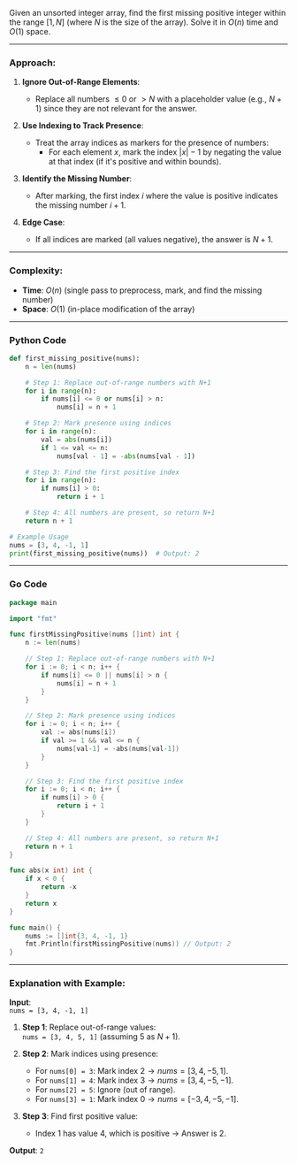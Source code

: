 Given an unsorted integer array, find the first missing positive integer within the range $[1, N]$ (where $N$ is the size of the array). Solve it in $O(n)$ time and $O(1)$ space.

---

### Approach:

1. **Ignore Out-of-Range Elements**:
    
    - Replace all numbers $\leq 0$ or $> N$ with a placeholder value (e.g., $N+1$) since they are not relevant for the answer.
2. **Use Indexing to Track Presence**:
    
    - Treat the array indices as markers for the presence of numbers:
        - For each element $x$, mark the index $|x| - 1$ by negating the value at that index (if it's positive and within bounds).
3. **Identify the Missing Number**:
    
    - After marking, the first index $i$ where the value is positive indicates the missing number $i+1$.
4. **Edge Case**:
    
    - If all indices are marked (all values negative), the answer is $N+1$.

---

### Complexity:

- **Time**: $O(n)$ (single pass to preprocess, mark, and find the missing number)
- **Space**: $O(1)$ (in-place modification of the array)

---

### Python Code

```python
def first_missing_positive(nums):
    n = len(nums)

    # Step 1: Replace out-of-range numbers with N+1
    for i in range(n):
        if nums[i] <= 0 or nums[i] > n:
            nums[i] = n + 1

    # Step 2: Mark presence using indices
    for i in range(n):
        val = abs(nums[i])
        if 1 <= val <= n:
            nums[val - 1] = -abs(nums[val - 1])

    # Step 3: Find the first positive index
    for i in range(n):
        if nums[i] > 0:
            return i + 1

    # Step 4: All numbers are present, so return N+1
    return n + 1

# Example Usage
nums = [3, 4, -1, 1]
print(first_missing_positive(nums))  # Output: 2
```

---

### Go Code

```go
package main

import "fmt"

func firstMissingPositive(nums []int) int {
    n := len(nums)

    // Step 1: Replace out-of-range numbers with N+1
    for i := 0; i < n; i++ {
        if nums[i] <= 0 || nums[i] > n {
            nums[i] = n + 1
        }
    }

    // Step 2: Mark presence using indices
    for i := 0; i < n; i++ {
        val := abs(nums[i])
        if val >= 1 && val <= n {
            nums[val-1] = -abs(nums[val-1])
        }
    }

    // Step 3: Find the first positive index
    for i := 0; i < n; i++ {
        if nums[i] > 0 {
            return i + 1
        }
    }

    // Step 4: All numbers are present, so return N+1
    return n + 1
}

func abs(x int) int {
    if x < 0 {
        return -x
    }
    return x
}

func main() {
    nums := []int{3, 4, -1, 1}
    fmt.Println(firstMissingPositive(nums)) // Output: 2
}
```

---

### Explanation with Example:

**Input**:  
`nums = [3, 4, -1, 1]`

1. **Step 1**: Replace out-of-range values:  
    `nums = [3, 4, 5, 1]` (assuming 5 as $N+1$).
    
2. **Step 2**: Mark indices using presence:
    
    - For `nums[0] = 3`: Mark index $2 \rightarrow nums = [3, 4, -5, 1]$.
    - For `nums[1] = 4`: Mark index $3 \rightarrow nums = [3, 4, -5, -1]$.
    - For `nums[2] = 5`: Ignore (out of range).
    - For `nums[3] = 1`: Mark index $0 \rightarrow nums = [-3, 4, -5, -1]$.
3. **Step 3**: Find first positive value:
    
    - Index $1$ has value $4$, which is positive → Answer is $2$.

**Output**: `2`